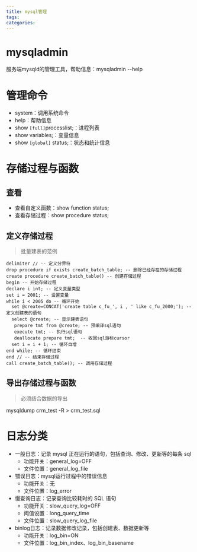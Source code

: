 ```yaml
---
title: mysql管理
tags:
categories:
---
```

# mysqladmin
服务端mysqld的管理工具，帮助信息：mysqladmin --help

# 管理命令
* system：调用系统命令
* help：帮助信息
* show `[full]`processlist;：进程列表
* show variables;：变量信息
* show `[global]` status;：状态和统计信息

# 存储过程与函数
## 查看
* 查看自定义函数：show function status;
* 查看存储过程：show procedure status;

## 定义存储过程
>批量建表的范例

```
delimiter // -- 定义分界符
drop procedure if exists create_batch_table; -- 删除已经存在的存储过程
create procedure create_batch_table() -- 创建存储过程
begin -- 开始存储过程
declare i int; -- 定义变量类型
set i = 2001; -- 设置变量
while i < 2005 do -- 循环开始
  set @create=CONCAT('create table c_fu_', i , ' like c_fu_2000;'); -- 定义创建表的语句
  select @create; -- 显示建表语句
   prepare tmt from @create; -- 预编译sql语句
   execute tmt; -- 执行sql语句
   deallocate prepare tmt;  -- 收回sql游标cursor
  set i = i + 1; -- 循环自增
end while; -- 循环结束
end // -- 结束存储过程
call create_batch_table(); -- 调用存储过程
```

## 导出存储过程与函数
>必须结合数据的导出

mysqldump crm_test -R > crm_test.sql

# 日志分类
* 一般日志：记录 mysql 正在运行的语句，包括查询、修改、更新等的每条 sql
    - 功能开关：general_log=OFF
    - 文件位置：general_log_file
* 错误日志：mysql运行过程中的错误信息
    - 功能开关：无
    - 文件位置：log_error
* 慢查询日志：记录查询比较耗时的 SQL 语句
    - 功能开关：slow_query_log=OFF
    - 阈值设置：long_query_time
    - 文件位置：slow_query_log_file
* binlog日志：记录数据修改记录，包括创建表、数据更新等
    - 功能开关：log_bin=ON
    - 文件位置：log_bin_index、log_bin_basename
